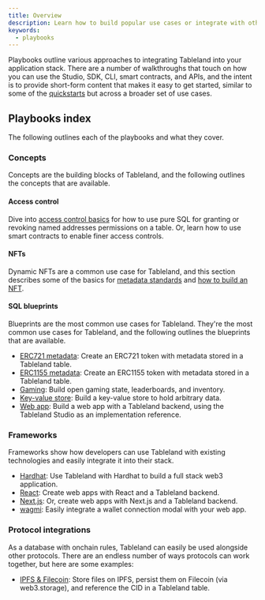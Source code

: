 ```yaml
---
title: Overview
description: Learn how to build popular use cases or integrate with other technologies.
keywords:
  - playbooks
---
```


Playbooks outline various approaches to integrating Tableland into your application stack. There are a number of walkthroughs that touch on how you can use the Studio, SDK, CLI, smart contracts, and APIs, and the intent is to provide short-form content that makes it easy to get started, similar to some of the [quickstarts](/quickstarts) but across a broader set of use cases.

## Playbooks index

The following outlines each of the playbooks and what they cover.

### Concepts

Concepts are the building blocks of Tableland, and the following outlines the concepts that are available.

#### Access control

Dive into [access control basics](/playbooks/concepts/access-control) for how to use pure SQL for granting or revoking named addresses permissions on a table. Or, learn how to use smart contracts to enable finer access controls.

#### NFTs

Dynamic NFTs are a common use case for Tableland, and this section describes some of the basics for [metadata standards](/playbooks/concepts/nft-metadata) and [how to build an NFT](/playbooks/concepts/how-to-build-an-nft).

#### SQL blueprints

Blueprints are the most common use cases for Tableland. They're the most common use cases for Tableland, and the following outlines the blueprints that are available.

- [ERC721 metadata](/playbooks/blueprints/erc721-metadata): Create an ERC721 token with metadata stored in a Tableland table.
- [ERC1155 metadata](/playbooks/blueprints/erc1155-metadata): Create an ERC1155 token with metadata stored in a Tableland table.
- [Gaming](/playbooks/blueprints/gaming): Build open gaming state, leaderboards, and inventory.
- [Key-value store](/playbooks/blueprints/key-value): Build a key-value store to hold arbitrary data.
- [Web app](/playbooks/blueprints/studio-app-design): Build a web app with a Tableland backend, using the Tableland Studio as an implementation reference.

### Frameworks

Frameworks show how developers can use Tableland with existing technologies and easily integrate it into their stack.

- [Hardhat](/playbooks/frameworks/hardhat): Use Tableland with Hardhat to build a full stack web3 application.
- [React](/playbooks/frameworks/reactjs): Create web apps with React and a Tableland backend.
- [Next.js](/playbooks/frameworks/nextjs): Or, create web apps with Next.js and a Tableland backend.
- [wagmi](/playbooks/frameworks/wagmi): Easily integrate a wallet connection modal with your web app.

### Protocol integrations

As a database with onchain rules, Tableland can easily be used alongside other protocols. There are an endless number of ways protocols can work together, but here are some examples:

- [IPFS & Filecoin](/playbooks/protocols/ipfs): Store files on IPFS, persist them on Filecoin (via web3.storage), and reference the CID in a Tableland table.
